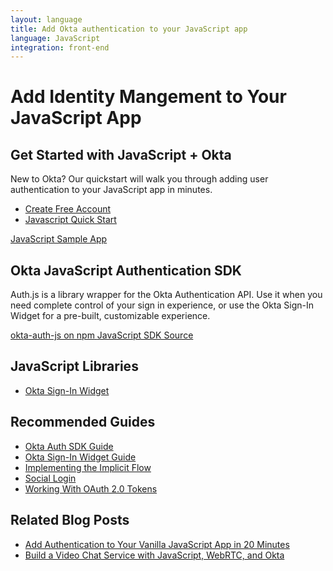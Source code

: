```yaml
---
layout: language
title: Add Okta authentication to your JavaScript app
language: JavaScript
integration: front-end
---
```


# <i class='icon-48 docsPage code-javascript'></i> Add Identity Mangement to Your JavaScript App

## Get Started with JavaScript + Okta

New to Okta? Our quickstart will walk you through adding user authentication to your JavaScript app in minutes.

<ul class='language-ctas'>
	<li>
		<a href='https://developer.okta.com/signup/' class='code-button highlighted' data-proofer-ignore>
			<span>Create Free Account</span>
		</a>
	</li>
	<li>
		<a href='/quickstart/#/widget' class='code-button inverse' data-proofer-ignore>
			<span>Javascript Quick Start</span>
		</a>
	</li>
</ul>

<a href='https://github.com/oktadeveloper/okta-vanilla-js-example'>
	<span class='fa fa-github'></span> <span>JavaScript Sample App</span>
</a>

## Okta JavaScript Authentication SDK

Auth.js is a library wrapper for the Okta Authentication API. Use it when you need complete control of your sign in experience, or use the Okta Sign-In Widget for a pre-built, customizable experience.

<a href='https://www.npmjs.com/package/@okta/okta-auth-js' class="language-reference">
	<span class='icon download-16'></span> <span>okta-auth-js on npm</span>
</a>

<a href='https://github.com/okta/okta-auth-js'>
	<span class='fa fa-github'></span> <span>JavaScript SDK Source</span>
</a>

## JavaScript Libraries

<ul class="language-libraries">
	<li>
		<a href="https://github.com/okta/okta-signin-widget">
			<span class='fa fa-github'></span> <span>Okta Sign-In Widget</span>
		</a>
	</li>
</ul>

## Recommended Guides

<ul class="language-list">
	<li><a href="https://developer.okta.com/code/javascript/okta_auth_sdk">Okta Auth SDK Guide</a></li>
	<li><a href="https://developer.okta.com/code/javascript/okta_sign-in_widget">Okta Sign-In Widget Guide</a></li>
	<li><a href="https://developer.okta.com/authentication-guide/implementing-authentication/implicit">Implementing the Implicit Flow</a></li>
	<li><a href="https://developer.okta.com/authentication-guide/social-login/">Social Login</a></li>
	<li><a href="https://developer.okta.com/authentication-guide/tokens/">Working With OAuth 2.0 Tokens</a></li>
</ul>

## Related Blog Posts

<ul class="language-list">
	<li><a href="https://developer.okta.com/blog/2018/06/05/authentication-vanilla-js">Add Authentication to Your Vanilla JavaScript App in 20 Minutes</a></li>
	<li><a href="https://developer.okta.com/blog/2018/05/08/build-video-chat-app-with-javascript-webrtc-and-okta">Build a Video Chat Service with JavaScript, WebRTC, and Okta</a></li>
</ul>


